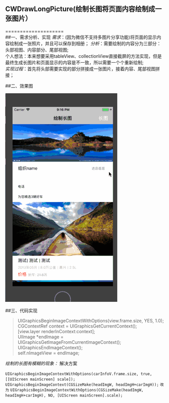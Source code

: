 ## CWDrawLongPicture(绘制长图将页面内容绘制成一张图片）
====================<br>
##一、需求分析、实现
*需求*：(因为微信不支持多图片分享功能)将页面的显示内容绘制成一张照片，并且可以保存到相册；
*分析*：需要绘制的内容分为三部分：头部视图、内容部分、尾部视图;<br>个人想法：本来想要采用tableView、collectionView直接截屏的方法实现，但是最终生成长图片和页面显示的内容是不一致，所以需要一个个重新绘制;<br>
*实现过程*：首先将头部需要实现的部分拼接成一张图片，接着内容、尾部视图拼接；


##二、效果图


  ![image](1491886-d324cea9bc03387d.gif)



##三、代码实现

>UIGraphicsBeginImageContextWithOptions(view.frame.size, YES, 1.0);   
CGContextRef context = UIGraphicsGetCurrentContext();   
[view.layer renderInContext:context];  
UIImage *endImage =     UIGraphicsGetImageFromCurrentImageContext();  
UIGraphicsEndImageContext();  
self.nImageView = endImage;

*绘制的长图有模糊的现象：* 解决方案

```UIGraphicsBeginImageContextWithOptions(carInfoV.frame.size, true, [[UIScreen mainScreen] scale]);```
```UIGraphicsBeginImageContext(CGSizeMake(headImgW, headImgH+carImgH));```
```改为```
```UIGraphicsBeginImageContextWithOptions(CGSizeMake(headImgW, headImgH+carImgH), NO, [UIScreen mainScreen].scale);```
